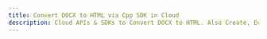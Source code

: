 ---title: Convert DOCX to HTML via Cpp SDK in Clouddescription: Cloud APIs & SDKs to Convert DOCX to HTML. Also Create, Edit & Render Microsoft Word & OpenOffice documents in the Cloud.---